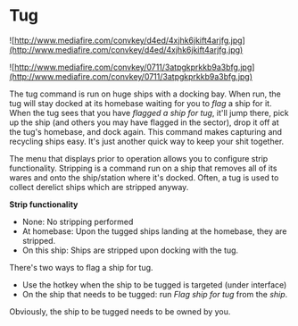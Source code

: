 # Tug #

![http://www.mediafire.com/convkey/d4ed/4xjhk6jkift4arjfg.jpg](http://www.mediafire.com/convkey/d4ed/4xjhk6jkift4arjfg.jpg)

![http://www.mediafire.com/convkey/0711/3atpgkprkkb9a3bfg.jpg](http://www.mediafire.com/convkey/0711/3atpgkprkkb9a3bfg.jpg)

The tug command is run on huge ships with a docking bay.  When run, the tug will stay docked at its homebase waiting for you to _flag_ a ship for it.  When the tug sees that you have _flagged a ship for tug_, it'll jump there, pick up the ship (and others you may have flagged in the sector), drop it off at the tug's homebase, and dock again.  This command makes capturing and recycling ships easy.  It's just another quick way to keep your shit together.

The menu that displays prior to operation allows you to configure strip functionality.  Stripping is a command run on a ship that removes all of its wares and onto the ship/station where it's docked.  Often, a tug is used to collect derelict ships which are stripped anyway.

**Strip functionality**

  * None:  No stripping performed
  * At homebase: Upon the tugged ships landing at the homebase, they are stripped.
  * On this ship:  Ships are stripped upon docking with the tug.

There's two ways to flag a ship for tug.

  * Use the hotkey when the ship to be tugged is targeted (under interface)
  * On the ship that needs to be tugged: run _Flag ship for tug_ from the _ship_.

Obviously, the ship to be tugged needs to be owned by you.